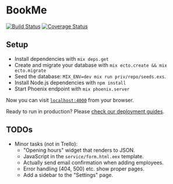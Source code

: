 # BookMe

[![Build Status](https://travis-ci.org/sveittu-finnarnir/book-me.svg?branch=master)](https://travis-ci.org/sveittu-finnarnir/book-me)
[![Coverage Status](https://coveralls.io/repos/github/sveittu-finnarnir/book-me/badge.svg?branch=master)](https://coveralls.io/github/sveittu-finnarnir/book-me?branch=master)

## Setup

  * Install dependencies with `mix deps.get`
  * Create and migrate your database with `mix ecto.create && mix ecto.migrate`
  * Seed the database: `MIX_ENV=dev mix run priv/repo/seeds.exs`.
  * Install Node.js dependencies with `npm install`
  * Start Phoenix endpoint with `mix phoenix.server`

Now you can visit [`localhost:4000`](http://localhost:4000) from your browser.

Ready to run in production? Please [check our deployment guides](http://www.phoenixframework.org/docs/deployment).

## TODOs

* Minor tasks (not in Trello):
  - "Opening hours" widget that renders to JSON.
  - JavaScript in the `service/form.html.eex` template.
  - Actually send email confirmation when adding employees.
  - Error handling (404, 500) etc. show proper pages.
  - Add a sidebar to the "Settings" page.
